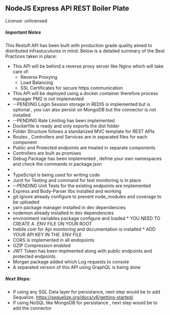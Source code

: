 ## NodeJS Express API REST Boiler Plate

License: unlicensed

##### Important Notes

This Restufl API has been built with production grade quality aimed to distributed infrastucutures in mind. Below is a detailed summary of the Best Practices taken in place:

* This API will be behind a reverse proxy server like Nginx which will take care of:
    + Reverse Proxying
    + Load Balancing
    + SSL Certificates for secure https communication
* This API will be deployed using a docker container therefore  process manager PM2 is not implemented
* --PENDING Login Session storage in REDIS is implemented but is optional , you can also persist on MongoDB but the connector is not installed
* --PENDING Rate Limiting has been implemented
* Dockerfile is ready and only exports the dist folder
* Folder Structure follows a standarized MVC template for REST APIs
* Routes , Controllers and Services are in separated files for each component
* Public and Protected endpoints are treated in separate components
* Controllers are built as promises
* Debug Package has been implemented , define your own namespaces and check the commands in package.json
* 
* TypeScript is being used for writing code
* Junit for Testing and command for test monitoring is in place
* --PENDING Unit Tests for the existing endpoints are implemented
* Express and Body-Parser libs installed and working
* git.ignore already configure to prevent node_modules and coverage to be uploaded
* yarn package manager installed in dev dependencies
* nodemon already installed in dev dependencies
* environment variables  package configure and loaded * YOU NEED TO CREATE A .ENV FILE ON YOUR ROOT
* treblle.com for Api monitoring and documentation is installed * ADD YOUR API KEY IN THE .ENV FILE
* CORS  is implemented in all endopoints
* GZIP Compression enabled
* JWT Token has been implmented along with public endpoints and protected endpoints
* Morgan package added which Log requests to console
* A separated version of this API using GraphQL is being done


##### Next Steps:
* If using any SQL Data layer for persistance,  next step would be to add Sequalize. https://sequelize.org/docs/v6/getting-started/ 
* If using NoSQL like MongoDB for persistance , next step would be to add the connector

